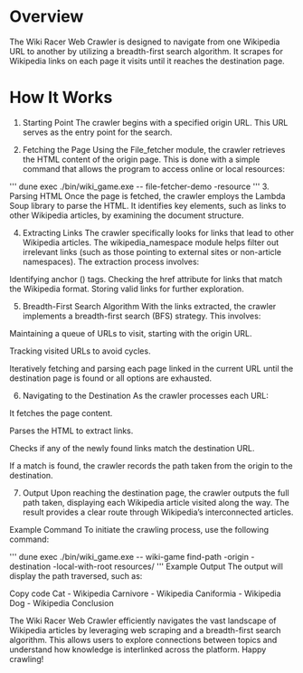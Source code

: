 # Overview

The Wiki Racer Web Crawler is designed to navigate from one Wikipedia URL to another by utilizing a breadth-first search algorithm. It scrapes for Wikipedia links on each page it visits until it reaches the destination page.

# How It Works

1. Starting Point
The crawler begins with a specified origin URL. This URL serves as the entry point for the search.

2. Fetching the Page
Using the File_fetcher module, the crawler retrieves the HTML content of the origin page. This is done with a simple command that allows the program to access online or local resources:

'''
dune exec ./bin/wiki_game.exe -- file-fetcher-demo -resource <origin-url>
'''
3. Parsing HTML
Once the page is fetched, the crawler employs the Lambda Soup library to parse the HTML. It identifies key elements, such as links to other Wikipedia articles, by examining the document structure.


4. Extracting Links
The crawler specifically looks for links that lead to other Wikipedia articles. The wikipedia_namespace module helps filter out irrelevant links (such as those pointing to external sites or non-article namespaces). The extraction process involves:

Identifying anchor (<a>) tags.
Checking the href attribute for links that match the Wikipedia format.
Storing valid links for further exploration.

5. Breadth-First Search Algorithm
With the links extracted, the crawler implements a breadth-first search (BFS) strategy. This involves:

Maintaining a queue of URLs to visit, starting with the origin URL.

Tracking visited URLs to avoid cycles.

Iteratively fetching and parsing each page linked in the current URL until the destination page is found or all options are exhausted.

6. Navigating to the Destination
As the crawler processes each URL:

It fetches the page content.

Parses the HTML to extract links.

Checks if any of the newly found links match the destination URL.

If a match is found, the crawler records the path taken from the origin to the destination.

7. Output
Upon reaching the destination page, the crawler outputs the full path taken, displaying each Wikipedia article visited along the way. The result provides a clear route through Wikipedia’s interconnected articles.

Example Command
To initiate the crawling process, use the following command:

'''
dune exec ./bin/wiki_game.exe -- wiki-game find-path -origin <origin-url> -destination <destination-url> -local-with-root resources/
'''
Example Output
The output will display the path traversed, such as:

Copy code
Cat - Wikipedia
Carnivore - Wikipedia
Caniformia - Wikipedia
Dog - Wikipedia
Conclusion

The Wiki Racer Web Crawler efficiently navigates the vast landscape of Wikipedia articles by leveraging web scraping and a breadth-first search algorithm. This allows users to explore connections between topics and understand how knowledge is interlinked across the platform. Happy crawling!
